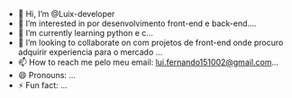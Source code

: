 - 👋 Hi, I’m @Luix-developer
- 👀 I’m interested in por desenvolvimento front-end e back-end....
- 🌱 I’m currently learning python e c...
- 💞️ I’m looking to collaborate on com projetos de front-end onde procuro adquirir experiencia para o mercado ...
- 📫 How to reach me pelo meu email: lui.fernando151002@gmail.com...
- 😄 Pronouns: ...
- ⚡ Fun fact: ...

<!---
Luix-developer/Luix-developer is a ✨ special ✨ repository because its `README.md` (this file) appears on your GitHub profile.
You can click the Preview link to take a look at your changes.
--->
